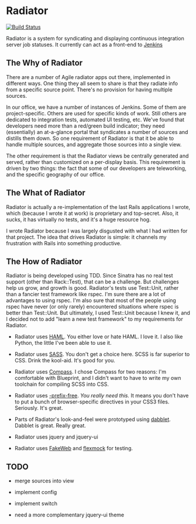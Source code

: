 Radiator
========

[![Build Status](https://travis-ci.org/thejimnicholson/radiator.png)](https://travis-ci.org/thejimnicholson/radiator)

Radiator is a system for syndicating and displaying continuous integration server job statuses. It currently can act as a front-end to [Jenkins](http://jenkins-ci.org/)

The Why of Radiator
-------------------

There are a number of Agile radiator apps out there, implemented in different ways. One thing they all seem to share is that they radiate info from a specific source point. There's no provision for having multiple sources.

In our office, we have a number of instances of Jenkins. Some of them are project-specific. Others are used for specific kinds of work. Still others are dedicated to integration tests, automated UI testing, etc. We've found that developers need more than a red/green build indicator; they need (essentially) an at-a-glance portal that syndicates a number of sources and distills them down. So one requirement of Radiator is that it be able to handle multiple sources, and aggregate those sources into a single view. 

The other requirement is that the Radiator views be centrally generated and served, rather than customized on a per-display basis. This requirement is driven by two things: the fact that some of our developers are teleworking, and the specific geography of our office.

The What of Radiator
--------------------

Radiator is actually a re-implementation of the last Rails applications I wrote, which (because I wrote it at work) is proprietary and top-secret. Also, it sucks, it has virtually no tests, and it's a huge resource hog.

I wrote Radiator because I was largely disgusted with what I had written for that project. The idea that drives Radiator is simple: it channels my frustration with Rails into something productive.

The How of Radiator
-------------------

Radiator is being developed using TDD. Since Sinatra has no real test support (other than Rack::Test), that can be a challenge. But challenges help us grow, and growth is good. Radiator's tests use Test::Unit, rather than a fancier test framework like rspec. I'm sure there are a lot of advantages to using rspec. I'm also sure that most of the people using rspec have never (or only rarely) encountered situations where rspec is better than Test::Unit. But ultimately, I used Test::Unit because I knew it, and I decided not to add "learn a new test framework" to my requirements for Radiator.

* Radiator uses [HAML](http://haml.info). You either love or hate HAML. I love it. I also like Python, the little I've been able to use it.

* Radiator uses [SASS](http://sass-lang.com/). You don't get a choice here. SCSS is far superior to CSS. Drink the kool-aid. It's good for you.

* Radiator uses [Compass](http://compass-style.org/). I chose Compass for two reasons: I'm comfortable with Blueprint, and I didn't want to have to write my own toolchain for compiling SCSS into CSS. 

* Radiator uses [-prefix-free](http://leaverou.github.com/prefixfree/). *You really need this.* It means you don't have to put a bunch of browser-specific directives in your CSS3 files. Seriously. It's great. 

* Parts of Radiator's look-and-feel were prototyped using [dabblet](http://dabblet.com). Dabblet is great. Really great.

* Radiator uses jquery and jquery-ui

* Radiator uses [FakeWeb](http://fakeweb.rubyforge.org/) and [flexmock](https://github.com/jimweirich/flexmock) for testing.

TODO
----

* merge sources into view

* implement config

* implement switch

* need a more complementary jquery-ui theme

